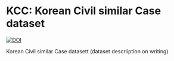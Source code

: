 # KCC: Korean Civil similar Case dataset

[![DOI](https://zenodo.org/badge/654879559.svg)](https://zenodo.org/badge/latestdoi/654879559)

Korean Civil similar Case datasett (dataset descriiption on writing)
